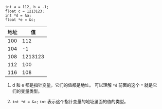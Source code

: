 
```
int a = 112, b = -1;
float c = 1213123;
int *d = &a;
float *e = &c;
```


地址 | 值
----|----
100 | 112
104 | -1
108 | 1213123
112 | 100
116 | 108


1. d 和 e 都是指针变量，它们的值都是地址。
可以理解 `*d` 前面的这个 `*` 就是它们的变量类型。

2. `int *d = &a;`
`int` 表示这个指针变量的地址里面的值的类型。
